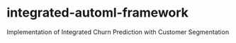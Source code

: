 # integrated-automl-framework
Implementation of Integrated Churn Prediction with Customer Segmentation
